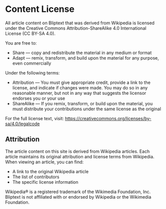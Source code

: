 # Content License

All article content on Bliptext that was derived from Wikipedia is licensed under the Creative Commons Attribution-ShareAlike 4.0 International License (CC BY-SA 4.0).

You are free to:
- Share — copy and redistribute the material in any medium or format
- Adapt — remix, transform, and build upon the material for any purpose, even commercially

Under the following terms:
- Attribution — You must give appropriate credit, provide a link to the license, and indicate if changes were made. You may do so in any reasonable manner, but not in any way that suggests the licensor endorses you or your use
- ShareAlike — If you remix, transform, or build upon the material, you must distribute your contributions under the same license as the original

For the full license text, visit: https://creativecommons.org/licenses/by-sa/4.0/legalcode

## Attribution

The article content on this site is derived from Wikipedia articles. Each article maintains its original attribution and license terms from Wikipedia. When viewing an article, you can find:
- A link to the original Wikipedia article
- The list of contributors
- The specific license information

Wikipedia® is a registered trademark of the Wikimedia Foundation, Inc. Bliptext is not affiliated with or endorsed by Wikipedia or the Wikimedia Foundation.

